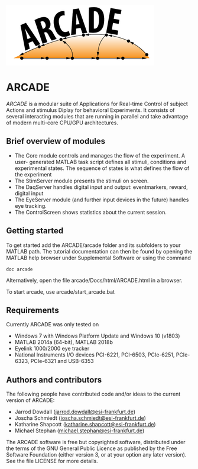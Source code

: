 ![ARCADE Logo](/arcade/Docs/html/arcade.png)


ARCADE
======

*ARCADE* is a modular suite of Applications for Real-time Control of subject
Actions and stimulus Diplay for behavioral Experiments. It consists of several
interacting modules that are running in parallel and take advantage of modern
multi-core CPU/GPU architectures.

Brief overview of modules
-------------------------
* The Core module controls and manages the flow of the experiment. A user-
  generated MATLAB task script defines all stimuli, conditions and experimental
  states. The sequence of states is what defines the flow of the experiment
* The StimServer module presents the stimuli on screen.
* The DaqServer handles digital input and output: eventmarkers, reward, digital input
* The EyeServer module (and further input devices in the future) handles eye
  tracking.
* The ControlScreen shows statistics about the current session.

Getting started
---------------
To get started add the ARCADE/arcade folder and its subfolders to your MATLAB
path. The tutorial documentation can then be found by opening the MATLAB help
browser under Supplemental Software or using the command 

	doc arcade

Alternatively, open the file arcade/Docs/html/ARCADE.html in a browser.

To start arcade, use arcade/start_arcade.bat

Requirements
------------
Currently ARCADE was only tested on

* Windows 7 with Windows Platform Update and Windows 10 (v1803)
* MATLAB 2014a (64-bit), MATLAB 2018b
* Eyelink 1000/2000 eye tracker
* National Instruments I/O devices PCI-6221, PCI-6503, PCIe-6251, PCIe-6323,
  PCIe-6321 and USB-6353


Authors and contributors
------------------------
The following people have contributed code and/or ideas to the current version
of ARCADE:

* Jarrod Dowdall (jarrod.dowdall@esi-frankfurt.de)
* Joscha Schmiedt (joscha.schmiedt@esi-frankfurt.de)
* Katharine Shapcott (katharine.shapcott@esi-frankfurt.de)
* Michael Stephan (michael.stephan@esi-frankfurt.de)

The ARCADE software is free but copyrighted software, distributed
under the terms of the GNU General Public Licence as published by
the Free Software Foundation (either version 3, or at your option
any later version). See the file LICENSE for more details.